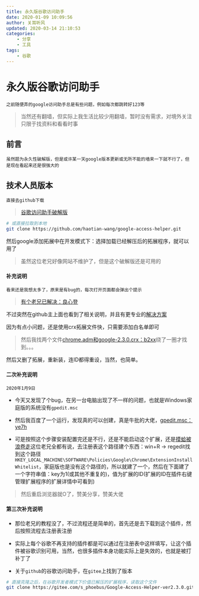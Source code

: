 ```yaml
---
title: 永久版谷歌访问助手
date: 2020-01-09 10:09:56
author: 关耳听风
updated: 2020-03-14 21:10:53
categories: 
	- 分享
	- 工具
tags: 
	- 谷歌
---
```


# 永久版谷歌访问助手

	之前随便弄的google访问助手总是有些问题，例如每次都跳转好123等

> 当然还有翻墙，但实际上我生活比较少用翻墙，暂时没有需求，对境外关注只限于找资料和看看时事

## 前言

	虽然题为永久性破解版，但是或许某一天google版本更新或无所不能的墙来一下就不行了，但是现在看起来还是很强大的

## 技术人员版本

	直接去github下载

> [谷歌访问助手破解版](https://github.com/haotian-wang/google-access-helper)

``` BASH
# 或直接拉取到本地
git clone https://github.com/haotian-wang/google-access-helper.git
```

然后google添加拓展中在开发模式下：选择加载已经解压后的拓展程序，就可以用了

> 虽然这位老兄好像网站不维护了，但是这个破解版还是可用的

#### 补充说明

	看来还是我想太多了，原来是有bug的，每次打开页面都会弹出个提示

> [有个老兄已解决：良心登](https://kuaibao.qq.com/s/20190901A06NCZ00?refer=cp_1026)

不过突然在github主上面也看到了相关说明，并且有更专业的[解决方案](https://github.com/haotian-wang/google-access-helper/wiki/Installation-Guide#%E6%96%B9%E6%B3%952%E7%9B%B4%E6%8E%A5%E5%AE%89%E8%A3%85crx%E6%96%87%E4%BB%B6)

因为有点小问题，还是使用crx拓展文件快，只需要添加白名单即可

> 然后我找两个文件[chrome.adm和google-2.3.0.crx：b2xx](https://pan.baidu.com/s/1b2sZGObDRYoSwcvmP1XvUQ)绕了一圈才找到。。。

然后又删了拓展，重新装，连ID都得重设，当然，也简单。

#### 二次补充说明

	2020年1月9日

* 今天又发现了个bug，在另一台电脑出现了不一样的问题，也就是Windows家庭版的系统没有`gpedit.msc`

* 然后我百度了一个运行，发现真的可以创建，真是牛批的大佬，[gpedit.msc：ye7h](https://pan.baidu.com/s/1-PXCTS6amwYLOSPdcSVV7w)

* 可是按照这个步骤安装配置完还是不行，还是不能启动这个扩展，还是[摸蛤被浪卷走](https://github.com/haotian-wang/google-access-helper/wiki/Installation-Guide#%E6%96%B9%E6%B3%952%E7%9B%B4%E6%8E%A5%E5%AE%89%E8%A3%85crx%E6%96%87%E4%BB%B6)这位老兄全都有说，去注册表这个路径建个东西：win+R -> regedit找到这个路径 `HKEY_LOCAL_MACHINE\SOFTWARE\Policies\Google\Chrome\ExtensionInstallWhitelist`，家庭版也是没有这个路径的，所以就建了一个，然后在下面建了一个字符串值：key为1(或其他不重复的)，值为扩展的ID(扩展的ID在插件右键管理扩展程序的扩展详情中可看到)

> 然后重启浏览器就O了，赞美分享，赞美大佬

#### 第三次补充说明

* 那位老兄的教程没了，不过流程还是简单的，首先还是去下载到这个插件，然后按照流程去注册表注册

* 实际上每个谷歌不再支持的插件都是可以通过在注册表中这样填写，让这个插件被谷歌识别可用，当然，也很多插件本身功能实际上是失效的，也就是被打补丁了

* 关于`github`的谷歌访问助手，在`gitee`上找到了版本

```bash
# 直接克隆之后，在谷歌开发者模式下价值已解压的扩展程序，读取这个文件
git clone https://gitee.com/s_phoebus/Google-Access-Helper-ver2.3.0.git
```
